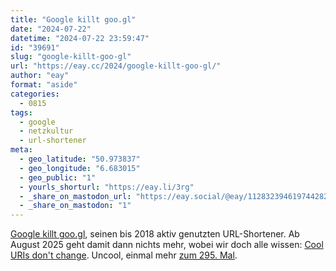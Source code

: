 ```yaml
---
title: "Google killt goo.gl"
date: "2024-07-22"
datetime: "2024-07-22 23:59:47"
id: "39691"
slug: "google-killt-goo-gl"
url: "https://eay.cc/2024/google-killt-goo-gl/"
author: "eay"
format: "aside"
categories:
  - 0815
tags:
  - google
  - netzkultur
  - url-shortener
meta:
  - geo_latitude: "50.973837"
  - geo_longitude: "6.683015"
  - geo_public: "1"
  - yourls_shorturl: "https://eay.li/3rg"
  - _share_on_mastodon_url: "https://eay.social/@eay/112832394619744282"
  - _share_on_mastodon: "1"
---
```


[Google killt goo.gl](https://developers.googleblog.com/en/google-url-shortener-links-will-no-longer-be-available/), seinen bis 2018 aktiv genutzten URL-Shortener. Ab August 2025 geht damit dann nichts mehr, wobei wir doch alle wissen: [Cool URIs don't change](https://www.w3.org/Provider/Style/URI). Uncool, einmal mehr [zum 295. Mal](https://killedbygoogle.com/).
